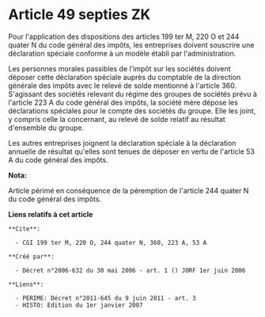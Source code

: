 # Article 49 septies ZK

Pour l'application des dispositions des articles 199 ter M, 220 O et 244 quater N du code général des impôts, les entreprises
doivent souscrire une déclaration spéciale conforme à un modèle établi par l'administration.

Les personnes morales passibles de l'impôt sur les sociétés doivent déposer cette déclaration spéciale auprès du comptable de
la direction générale des impôts avec le relevé de solde mentionné à l'article 360. S'agissant des sociétés relevant du
régime des groupes de sociétés prévu à l'article 223 A du code général des impôts, la société mère dépose les déclarations
spéciales pour le compte des sociétés du groupe. Elle les joint, y compris celle la concernant, au relevé de solde relatif au
résultat d'ensemble du groupe.

Les autres entreprises joignent la déclaration spéciale à la déclaration annuelle de résultat qu'elles sont tenues de déposer
en vertu de l'article 53 A du code général des impôts.

**Nota:**

Article périmé en conséquence de la péremption de l'article 244 quater N du code général des impôts.

**Liens relatifs à cet article**

	**Cite**:

	  - CGI 199 ter M, 220 O, 244 quater N, 360, 223 A, 53 A

	**Créé par**:

	  - Décret n°2006-632 du 30 mai 2006 - art. 1 () JORF 1er juin 2006

	**Liens**:

	  - PERIME: Décret n°2011-645 du 9 juin 2011 - art. 3
	  - HISTO: Edition du 1er janvier 2007
